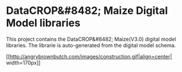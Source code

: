 # DataCROP&amp;#8482; Maize Digital Model libraries
This project contains the DataCROP&amp;#8482; Maize(V3.0) digital model libraries. The librarie is auto-generated from the digital model schema.

[[http://angrybrownbutch.com/images/construction.gif|align=center| width=170px]]
